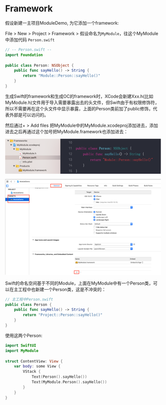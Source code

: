 # Framework

假设新建一主项目ModuleDemo, 为它添加一个framework:

File > New > Project > Framework > 假设命名为`MyModule`，往这个MyModule中添加代码 `Person.swift`

```swift
// -- Person.swift --
import Foundation

public class Person: NSObject {
    public func sayHello() -> String {
        return "Module::Person::sayHello()"
    }
}
```

生成Swift的framework和生成OC的framework时，XCode会新建Xxx.h(比如MyModule.h)文件用于导入需要暴露出去的头文件，但Swift由于有权限修饰符，所以不需要再在这个头文件中显示暴露，上面的Person类前加了public修饰，代表外部是可以访问的。

然后通过+ > Add files 把MyModule中的MyModule.xcodeproj添加进去，添加进去之后再通过这个加号把MyModule.framework也添加进去：

![](images/2.png)

![](images/1.png)

Swift的命名空间基于不同的Module，上面在MyModule中有一个Person类，可以在主工程中也新建一个Person类，这是不冲突的：

```swift
// 主工程中Person.swift
public class Person {
    public func sayHello() -> String {
        return "Project::Person::sayHello()"
    }
}
```

使用这两个Person:

```swift
import SwiftUI
import MyModule

struct ContentView: View {
    var body: some View {
        VStack {
            Text(Person().sayHello())
            Text(MyModule.Person().sayHello())
        }
    }
}
```